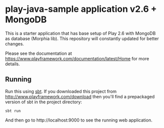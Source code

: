 
# play-java-sample application v2.6 + MongoDB

This is a starter application that has base setup of Play 2.6 with MongoDB as database (Morphia lib). This repository will constantly updated for better changes.   

Please see the documentation at https://www.playframework.com/documentation/latest/Home for more details.

## Running

Run this using [sbt](http://www.scala-sbt.org/).  If you downloaded this project from http://www.playframework.com/download then you'll find a prepackaged version of sbt in the project directory:

```
sbt run
```

And then go to http://localhost:9000 to see the running web application.
